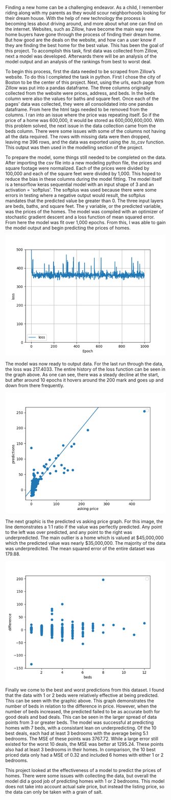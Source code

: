Finding a new home can be a challenging endeavor. As a child, I remember riding along with my parents as they would scour neighborhoods looking for their dream house. With the help of new technology the process is becoming less about driving around, and more about what one can find on the internet. Websites, such as Zillow, have become the main way new home buyers have gone through the process of finding their dream home. But how good are the deals on the website, and how can a user know if they are finding the best home for the best value. This has been the goal of this project. To accomplish this task, first data was collected from Zillow, next a model was developed. Afterwards there will be an analysis of the model output and an analysis of the rankings from best to worst deal. 

To begin this process, first the data needed to be scraped from Zillow’s website. To do this I completed the task in python. First I chose the city of Boston to be the center of this project. Next, using the urls, each page from Zillow was put into a pandas dataframe. The three columns originally collected from the website were prices, address, and beds. In the beds column were also the values for baths and square feet. Once each of the pages' data was collected, they were all consolidated into one pandas dataframe. From here the html tags needed to be removed from the columns. I ran into an issue where the price was repeating itself. So if the price of a home was 600,000, it would be stored as 600,000,600,000. With this problem solved, the next issue in the data collection came from the beds column. There were some issues with some of the columns not having all the data required. The rows with missing data were then dropped, leaving me 396 rows, and the data was exported using the .to_csv function. This output was then used in the modelling section of the project.

To prepare the model, some things still needed to be completed on the data. After importing the csv file into a new modeling python file, the prices and square footage were normalized. Each of the prices were divided by 100,000 and each of the square feet were divided by 1,000. This hoped to reduce the bias in these columns during the model fitting. The model itself is a tensorflow keras sequential model with an input shape of 3 and an activation = 'softplus'. The softplus was used because there were some errors in testing where a negative output would result, the softplus mandates that the predicted value be greater than 0. The three input layers are beds, baths, and square feet. The y variable, or the predicted variable, was the prices of the homes. The model was compiled with an optimizer of stochastic gradient descent and a loss function of mean squared error. From here the model was fit over 1,000 epochs. From this, I was able to gain the model output and begin predicting the prices of homes. 

![Alt Text](/project1_mse.png)

The model was now ready to output data. For the last run through the data, the loss was 217.4033. The entire history of the loss function can be seen in the graph above. As one can see, there was a steady decline at the start, but after around 10 epochs it hovers around the 200 mark and goes up and down from there frequently. 

![Alt_Text](/project1_predvasking.png)

The next graphic is the predicted vs asking price graph. For this image, the line demonstrates a 1:1 ratio if the value was perfectly predicted. Any point to the left was over predicted, and any point to the right was underpredicted. The main outlier is a home which is valued at $45,000,000 which the predicted value was nearly $35,000,000. The majority of the data was underpredicted. The mean squared error of the entire dataset was 179.88. 

![Alt_Text](/project1_bedsvdiff.png)

Finally we come to the best and worst predictions from this dataset. I found that the data with 1 or 2 beds were relatively effective at being predicted. This can be seen with the graphic above. This graph demonstrates the number of beds in relation to the difference in price. However, when the number of beds increased, the predicted failed to be as accurate both for good deals and bad deals. This can be seen in the larger spread of data points from 3 or greater beds. The model was successful at predicting homes with 7 beds, with a consistant lean on underpredicting. Of the 10 best deals, each had at least 3 bedrooms with the average being 5.1 bedrooms. The MSE of these points was 3767.72. While a large error still existed for the worst 10 deals, the MSE was better at 1295.24. These points also had at least 3 bedrooms in their homes. In comparison, the 10 best priced data only had a MSE of 0.32 and included 6 homes with either 1 or 2 bedrooms. 

This project looked at the effectiveness of a model to predict the prices of homes. There were some issues with collecting the data, but overall the model did a good job of predicting homes with 1 or 2 bedrooms. This model does not take into account actual sale price, but instead the listing price, so the data can only be taken with a grain of salt. 
